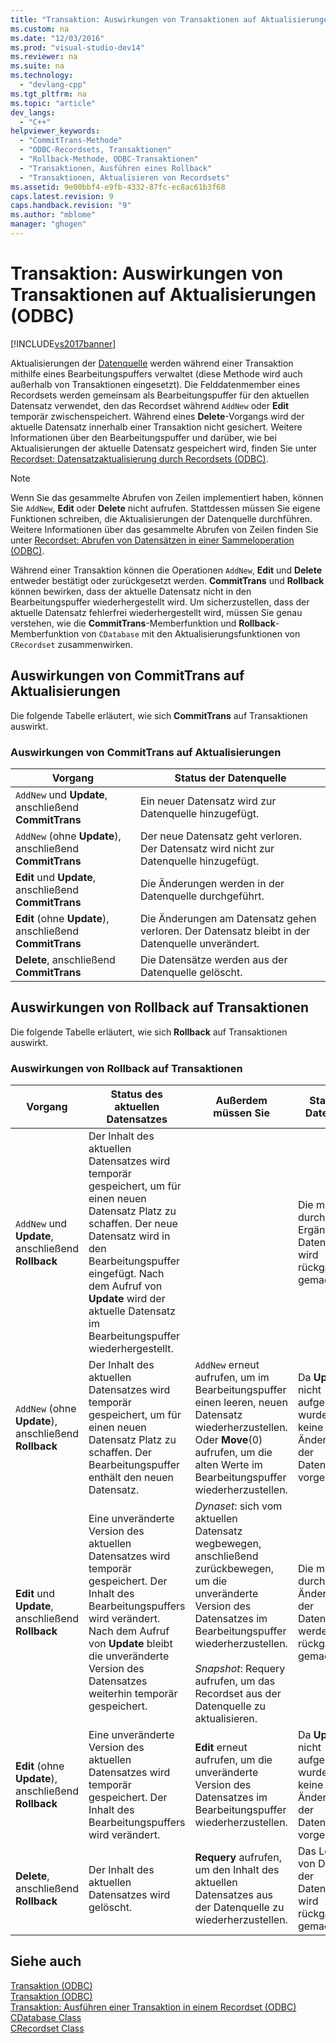 ```yaml
---
title: "Transaktion: Auswirkungen von Transaktionen auf Aktualisierungen (ODBC)"
ms.custom: na
ms.date: "12/03/2016"
ms.prod: "visual-studio-dev14"
ms.reviewer: na
ms.suite: na
ms.technology: 
  - "devlang-cpp"
ms.tgt_pltfrm: na
ms.topic: "article"
dev_langs: 
  - "C++"
helpviewer_keywords: 
  - "CommitTrans-Methode"
  - "ODBC-Recordsets, Transaktionen"
  - "Rollback-Methode, ODBC-Transaktionen"
  - "Transaktionen, Ausführen eines Rollback"
  - "Transaktionen, Aktualisieren von Recordsets"
ms.assetid: 9e00bbf4-e9fb-4332-87fc-ec8ac61b3f68
caps.latest.revision: 9
caps.handback.revision: "9"
ms.author: "mblome"
manager: "ghogen"
---
```

# Transaktion: Auswirkungen von Transaktionen auf Aktualisierungen (ODBC)
[!INCLUDE[vs2017banner](../../assembler/inline/includes/vs2017banner.md)]

Aktualisierungen der [Datenquelle](../../data/odbc/data-source-odbc.md) werden während einer Transaktion mithilfe eines Bearbeitungspuffers verwaltet \(diese Methode wird auch außerhalb von Transaktionen eingesetzt\).  Die Felddatenmember eines Recordsets werden gemeinsam als Bearbeitungspuffer für den aktuellen Datensatz verwendet, den das Recordset während `AddNew` oder **Edit** temporär zwischenspeichert.  Während eines **Delete**\-Vorgangs wird der aktuelle Datensatz innerhalb einer Transaktion nicht gesichert.  Weitere Informationen über den Bearbeitungspuffer und darüber, wie bei Aktualisierungen der aktuelle Datensatz gespeichert wird, finden Sie unter [Recordset: Datensatzaktualisierung durch Recordsets \(ODBC\)](../../data/odbc/recordset-how-recordsets-update-records-odbc.md).  
  
> [!NOTE]
>  Wenn Sie das gesammelte Abrufen von Zeilen implementiert haben, können Sie `AddNew`, **Edit** oder **Delete** nicht aufrufen.  Stattdessen müssen Sie eigene Funktionen schreiben, die Aktualisierungen der Datenquelle durchführen.  Weitere Informationen über das gesammelte Abrufen von Zeilen finden Sie unter [Recordset: Abrufen von Datensätzen in einer Sammeloperation \(ODBC\)](../../data/odbc/recordset-fetching-records-in-bulk-odbc.md).  
  
 Während einer Transaktion können die Operationen `AddNew`, **Edit** und **Delete** entweder bestätigt oder zurückgesetzt werden.  **CommitTrans** und **Rollback** können bewirken, dass der aktuelle Datensatz nicht in den Bearbeitungspuffer wiederhergestellt wird.  Um sicherzustellen, dass der aktuelle Datensatz fehlerfrei wiederhergestellt wird, müssen Sie genau verstehen, wie die **CommitTrans**\-Memberfunktion und **Rollback**\-Memberfunktion von `CDatabase` mit den Aktualisierungsfunktionen von `CRecordset` zusammenwirken.  
  
##  <a name="_core_how_committrans_affects_updates"></a> Auswirkungen von CommitTrans auf Aktualisierungen  
 Die folgende Tabelle erläutert, wie sich **CommitTrans** auf Transaktionen auswirkt.  
  
### Auswirkungen von CommitTrans auf Aktualisierungen  
  
|Vorgang|Status der Datenquelle|  
|-------------|----------------------------|  
|`AddNew` und **Update**, anschließend **CommitTrans**|Ein neuer Datensatz wird zur Datenquelle hinzugefügt.|  
|`AddNew` \(ohne **Update**\), anschließend **CommitTrans**|Der neue Datensatz geht verloren.  Der Datensatz wird nicht zur Datenquelle hinzugefügt.|  
|**Edit** und **Update**, anschließend **CommitTrans**|Die Änderungen werden in der Datenquelle durchgeführt.|  
|**Edit** \(ohne **Update**\), anschließend **CommitTrans**|Die Änderungen am Datensatz gehen verloren.  Der Datensatz bleibt in der Datenquelle unverändert.|  
|**Delete**, anschließend **CommitTrans**|Die Datensätze werden aus der Datenquelle gelöscht.|  
  
##  <a name="_core_how_rollback_affects_updates"></a> Auswirkungen von Rollback auf Transaktionen  
 Die folgende Tabelle erläutert, wie sich **Rollback** auf Transaktionen auswirkt.  
  
### Auswirkungen von Rollback auf Transaktionen  
  
|Vorgang|Status des aktuellen Datensatzes|Außerdem müssen Sie|Status der Datenquelle|  
|-------------|--------------------------------------|-------------------------|----------------------------|  
|`AddNew` und **Update**, anschließend **Rollback**|Der Inhalt des aktuellen Datensatzes wird temporär gespeichert, um für einen neuen Datensatz Platz zu schaffen.  Der neue Datensatz wird in den Bearbeitungspuffer eingefügt.  Nach dem Aufruf von **Update** wird der aktuelle Datensatz im Bearbeitungspuffer wiederhergestellt.||Die mit **Update** durchgeführte Ergänzung der Datenquelle wird rückgängig gemacht.|  
|`AddNew` \(ohne **Update**\), anschließend **Rollback**|Der Inhalt des aktuellen Datensatzes wird temporär gespeichert, um für einen neuen Datensatz Platz zu schaffen.  Der Bearbeitungspuffer enthält den neuen Datensatz.|`AddNew` erneut aufrufen, um im Bearbeitungspuffer einen leeren, neuen Datensatz wiederherzustellen.  Oder **Move**\(0\) aufrufen, um die alten Werte im Bearbeitungspuffer wiederherzustellen.|Da **Update** nicht aufgerufen wurde, wurden keine Änderungen an der Datenquelle vorgenommen.|  
|**Edit** und **Update**, anschließend **Rollback**|Eine unveränderte Version des aktuellen Datensatzes wird temporär gespeichert.  Der Inhalt des Bearbeitungspuffers wird verändert.  Nach dem Aufruf von **Update** bleibt die unveränderte Version des Datensatzes weiterhin temporär gespeichert.|*Dynaset*: sich vom aktuellen Datensatz wegbewegen, anschließend zurückbewegen, um die unveränderte Version des Datensatzes im Bearbeitungspuffer wiederherzustellen.<br /><br /> *Snapshot*: Requery aufrufen, um das Recordset aus der Datenquelle zu aktualisieren.|Die mit **Update** durchgeführten Änderungen an der Datenquelle werden rückgängig gemacht.|  
|**Edit** \(ohne **Update**\), anschließend **Rollback**|Eine unveränderte Version des aktuellen Datensatzes wird temporär gespeichert.  Der Inhalt des Bearbeitungspuffers wird verändert.|**Edit** erneut aufrufen, um die unveränderte Version des Datensatzes im Bearbeitungspuffer wiederherzustellen.|Da **Update** nicht aufgerufen wurde, wurden keine Änderungen an der Datenquelle vorgenommen.|  
|**Delete**, anschließend **Rollback**|Der Inhalt des aktuellen Datensatzes wird gelöscht.|**Requery** aufrufen, um den Inhalt des aktuellen Datensatzes aus der Datenquelle zu wiederherzustellen.|Das Löschen von Daten aus der Datenquelle wird rückgängig gemacht.|  
  
## Siehe auch  
 [Transaktion \(ODBC\)](../../data/odbc/transaction-odbc.md)   
 [Transaktion \(ODBC\)](../../data/odbc/transaction-odbc.md)   
 [Transaktion: Ausführen einer Transaktion in einem Recordset \(ODBC\)](../../data/odbc/transaction-performing-a-transaction-in-a-recordset-odbc.md)   
 [CDatabase Class](../../mfc/reference/cdatabase-class.md)   
 [CRecordset Class](../../mfc/reference/crecordset-class.md)
